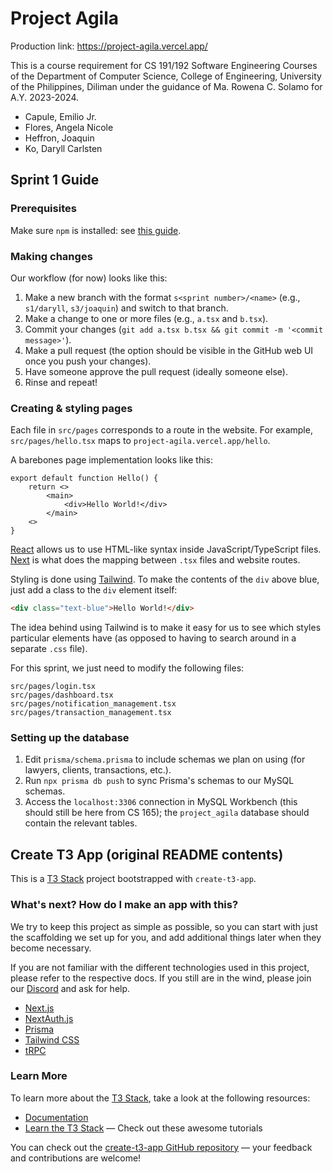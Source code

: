 # Project Agila

Production link: https://project-agila.vercel.app/

This is a course requirement for CS 191/192 Software Engineering Courses of the Department of Computer Science, College of Engineering, University of the Philippines, Diliman under the guidance of Ma. Rowena C. Solamo for A.Y. 2023-2024.

- Capule, Emilio Jr.
- Flores, Angela Nicole
- Heffron, Joaquin
- Ko, Daryll Carlsten

## Sprint 1 Guide

### Prerequisites

Make sure `npm` is installed: see [this guide](https://docs.npmjs.com/downloading-and-installing-node-js-and-npm).

### Making changes

Our workflow (for now) looks like this:

1) Make a new branch with the format `s<sprint number>/<name>` (e.g., `s1/daryll`, `s3/joaquin`) and switch to that branch.
2) Make a change to one or more files (e.g., `a.tsx` and `b.tsx`).
3) Commit your changes (`git add a.tsx b.tsx && git commit -m '<commit message>'`).
4) Make a pull request (the option should be visible in the GitHub web UI once you push your changes).
5) Have someone approve the pull request (ideally someone else).
6) Rinse and repeat!

### Creating & styling pages

Each file in `src/pages` corresponds to a route in the website. For example, `src/pages/hello.tsx` maps to `project-agila.vercel.app/hello`.

A barebones page implementation looks like this:

```tsx
export default function Hello() {
    return <>
        <main>
            <div>Hello World!</div>
        </main>
    <>
} 
```

[React](https://react.dev/) allows us to use HTML-like syntax inside JavaScript/TypeScript files. [Next](https://nextjs.org/) is what does the mapping between `.tsx` files and website routes.

Styling is done using [Tailwind](https://tailwindcss.com/). To make the contents of the `div` above blue, just add a class to the `div` element itself:

```html
<div class="text-blue">Hello World!</div>
```

The idea behind using Tailwind is to make it easy for us to see which styles particular elements have (as opposed to having to search around in a separate `.css` file). 

For this sprint, we just need to modify the following files:

```
src/pages/login.tsx
src/pages/dashboard.tsx
src/pages/notification_management.tsx
src/pages/transaction_management.tsx
```

### Setting up the database

1) Edit `prisma/schema.prisma` to include schemas we plan on using (for lawyers, clients, transactions, etc.).
2) Run `npx prisma db push` to sync Prisma's schemas to our MySQL schemas.
3) Access the `localhost:3306` connection in MySQL Workbench (this should still be here from CS 165); the `project_agila` database should contain the relevant tables.

## Create T3 App (original README contents)

This is a [T3 Stack](https://create.t3.gg/) project bootstrapped with `create-t3-app`.

### What's next? How do I make an app with this?

We try to keep this project as simple as possible, so you can start with just the scaffolding we set up for you, and add additional things later when they become necessary.

If you are not familiar with the different technologies used in this project, please refer to the respective docs. If you still are in the wind, please join our [Discord](https://t3.gg/discord) and ask for help.

- [Next.js](https://nextjs.org)
- [NextAuth.js](https://next-auth.js.org)
- [Prisma](https://prisma.io)
- [Tailwind CSS](https://tailwindcss.com)
- [tRPC](https://trpc.io)

### Learn More

To learn more about the [T3 Stack](https://create.t3.gg/), take a look at the following resources:

- [Documentation](https://create.t3.gg/)
- [Learn the T3 Stack](https://create.t3.gg/en/faq#what-learning-resources-are-currently-available) — Check out these awesome tutorials

You can check out the [create-t3-app GitHub repository](https://github.com/t3-oss/create-t3-app) — your feedback and contributions are welcome!
